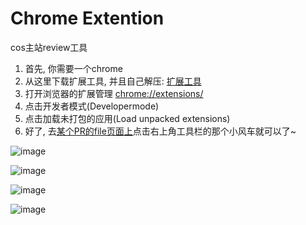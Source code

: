 
# Chrome Extention

cos主站review工具

1. 首先, 你需要一个chrome
1. 从这里下载扩展工具, 并且自己解压: [扩展工具](https://github.com/Lchiffon/cosxReviewTool/raw/master/tool.rar)
1. 打开浏览器的扩展管理 <chrome://extensions/>
1. 点击开发者模式(Developermode)
1. 点击加载未打包的应用(Load unpacked extensions)
1. 好了, 去[某个PR的file页面上](https://github.com/cosname/cosx.org/pull/390/files)点击右上角工具栏的那个小风车就可以了~


![image](https://cloud.githubusercontent.com/assets/7221728/25038817/29c91b00-2133-11e7-8b1f-d1b3b40e5007.png)

![image](https://cloud.githubusercontent.com/assets/7221728/25038839/4526859a-2133-11e7-948d-b35733f546c7.png)

![image](https://cloud.githubusercontent.com/assets/7221728/25038851/5c17333a-2133-11e7-8169-2d3be6387d64.png)

![image](https://cloud.githubusercontent.com/assets/7221728/25038878/724a46a6-2133-11e7-9482-9342a837220a.png)
